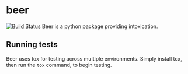 # beer
[![Build Status](https://travis-ci.org/schae234/Beer.svg?branch=master)](https://travis-ci.org/schae234/Beer)
Beer is a python package providing intoxication.

## Running tests
Beer uses tox for testing across multiple environments. Simply install tox, then
run the `tox` command, to begin testing.
